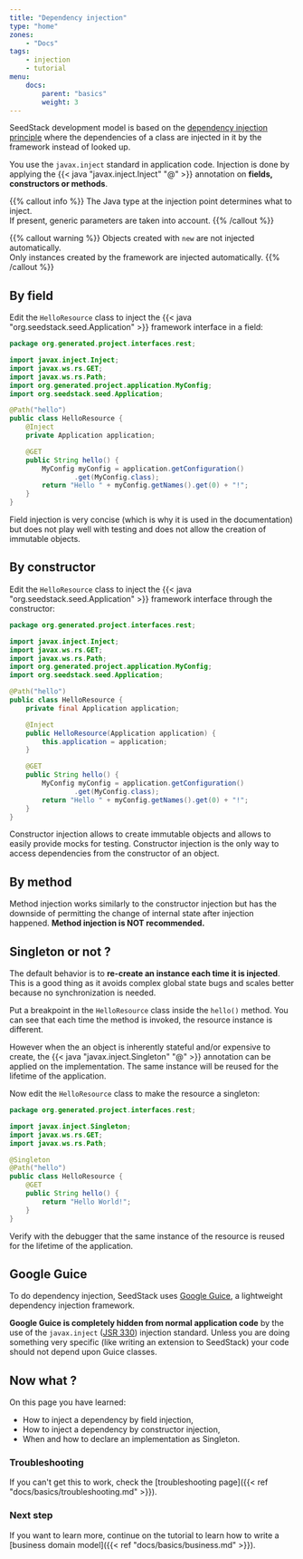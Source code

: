 ```yaml
---
title: "Dependency injection"
type: "home"
zones:
    - "Docs"
tags:
    - injection
    - tutorial
menu:
    docs:
        parent: "basics"
        weight: 3
---
```


SeedStack development model is based on the [dependency injection principle](https://en.wikipedia.org/wiki/Dependency_injection)
where the dependencies of a class are injected in it by the framework instead of looked up.<!--more-->

You use the `javax.inject` standard in application code. Injection is done by applying the {{< java "javax.inject.Inject" "@" >}} 
annotation on **fields, constructors or methods**.

{{% callout info %}}
The Java type at the injection point determines what to inject.  <br/> If present, generic parameters are taken into 
account.
{{% /callout %}}

{{% callout warning %}}
Objects created with `new` are not injected automatically. <br/> Only instances created by the framework are injected automatically. 
{{% /callout %}}

## By field

Edit the `HelloResource` class to inject the {{< java "org.seedstack.seed.Application" >}} framework interface in a field:

```java
package org.generated.project.interfaces.rest;

import javax.inject.Inject;
import javax.ws.rs.GET;
import javax.ws.rs.Path;
import org.generated.project.application.MyConfig;
import org.seedstack.seed.Application;

@Path("hello")
public class HelloResource {
    @Inject
    private Application application;

    @GET
    public String hello() {
        MyConfig myConfig = application.getConfiguration()
                .get(MyConfig.class);
        return "Hello " + myConfig.getNames().get(0) + "!";
    }
}
``` 

Field injection is very concise (which is why it is used in the documentation) but does not play well with testing and 
does not allow the creation of immutable objects.

## By constructor

Edit the `HelloResource` class to inject the {{< java "org.seedstack.seed.Application" >}} framework interface through
the constructor:
 
```java
package org.generated.project.interfaces.rest;

import javax.inject.Inject;
import javax.ws.rs.GET;
import javax.ws.rs.Path;
import org.generated.project.application.MyConfig;
import org.seedstack.seed.Application;

@Path("hello")
public class HelloResource {
    private final Application application;

    @Inject
    public HelloResource(Application application) {
        this.application = application;
    }

    @GET
    public String hello() {
        MyConfig myConfig = application.getConfiguration()
                .get(MyConfig.class);
        return "Hello " + myConfig.getNames().get(0) + "!";
    }
}
``` 

Constructor injection allows to create immutable objects and allows to easily provide mocks for testing. Constructor
injection is the only way to access dependencies from the constructor of an object.
 
## By method 
 
Method injection works similarly to the constructor injection but has the downside of permitting the change of internal state 
after injection happened. **Method injection is NOT recommended.**

## Singleton or not ?

The default behavior is to **re-create an instance each time it is injected**. This is a good thing as it avoids 
complex global state bugs and scales better because no synchronization is needed.

Put a breakpoint in the `HelloResource` class inside the `hello()` method. You can see that each time the method is invoked,
the resource instance is different.

However when the an object is inherently stateful and/or expensive to create, the {{< java "javax.inject.Singleton" "@" >}}
annotation can be applied on the implementation. The same instance will be reused for the lifetime of the application.

Now edit the `HelloResource` class to make the resource a singleton:

```java
package org.generated.project.interfaces.rest;

import javax.inject.Singleton;
import javax.ws.rs.GET;
import javax.ws.rs.Path;

@Singleton
@Path("hello")
public class HelloResource {
    @GET
    public String hello() {
        return "Hello World!";
    }
}
```

Verify with the debugger that the same instance of the resource is reused for the lifetime of the application. 

## Google Guice

To do dependency injection, SeedStack uses [Google Guice](https://github.com/google/guice), a lightweight dependency 
injection framework. 

**Google Guice is completely hidden from normal application code** by the use of the `javax.inject` ([JSR 330](https://jcp.org/en/jsr/detail?id=330)) 
injection standard. Unless you are doing something very specific (like writing an extension to SeedStack) your code should not depend upon Guice classes.

## Now what ?

On this page you have learned:

* How to inject a dependency by field injection,
* How to inject a dependency by constructor injection,
* When and how to declare an implementation as Singleton.

### Troubleshooting

If you can't get this to work, check the [troubleshooting page]({{< ref "docs/basics/troubleshooting.md" >}}).

### Next step

If you want to learn more, continue on the tutorial to learn how to write a [business domain model]({{< ref "docs/basics/business.md" >}}).

